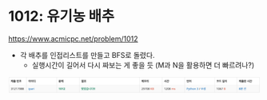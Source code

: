 # 1012: 유기농 배추

https://www.acmicpc.net/problem/1012

- 각 배추를 인접리스트를 만들고 BFS로 돌렸다.
  - 실행시간이 길어서 다시 짜보는 게 좋을 듯 (M과 N을 활용하면 더 빠르려나?)

![1012](1012.png)
